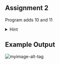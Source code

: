 ## Assignment 2
Program adds 10 and 11  <br/>

<details>
  <summary>Hint</summary>
  
  Opcode:- addi, add
</details>

## Example Output

![myimage-alt-tag](https://github.com/amarjeet-saini/Learning-MIPS32/blob/main/Assignment-02/2.png)
